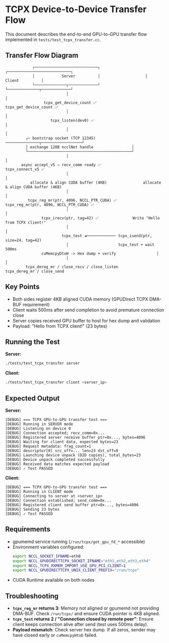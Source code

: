 # TCPX Device-to-Device Transfer Flow

This document describes the end-to-end GPU-to-GPU transfer flow implemented in `tests/test_tcpx_transfer.cc`.

## Transfer Flow Diagram

```
            ┌────────────────────────────┐                    ┌────────────────────────────┐
            │            Server          │                    │            Client          │
            └──────────────┬─────────────┘                    └──────────────┬─────────────┘
                           │                                               │
                 tcpx_get_device_count ✅                         tcpx_get_device_count ✅
                           │                                               │
                    tcpx_listen(dev0) ✅                                   │
                           │                                               │
         ┌─ bootstrap socket (TCP 12345) ───────────────┬──────────────────┘
         │ exchange 128B ncclNet handle                 │
         └──────────────────────────────────────────────┘
                           │                                               │
       async accept_v5 → recv_comm ready ✅                      tcpx_connect_v5 ✅
                           │                                               │
           allocate & align CUDA buffer (4KB)                allocate & align CUDA buffer (4KB)
                           │                                               │
          tcpx_reg_mr(ptr, 4096, NCCL_PTR_CUDA) ✅        tcpx_reg_mr(ptr, 4096, NCCL_PTR_CUDA) ✅
                           │                                               │
                tcpx_irecv(ptr, tag=42) ✅               Write "Hello from TCPX client!"
                           │                                               │
                         tcpx_test ◄───────────── tcpx_isend(ptr, size=24, tag=42)
                           │                      tcpx_test + wait 500ms
                cuMemcpyDtoH -> Hex dump + verify                  │
                           │                                               │
         tcpx_dereg_mr / close_recv / close_listen        tcpx_dereg_mr / close_send
```

## Key Points

- Both sides register 4KB aligned CUDA memory (GPUDirect TCPX DMA-BUF requirement)
- Client waits 500ms after send completion to avoid premature connection close
- Server copies received GPU buffer to host for hex dump and validation
- Payload: "Hello from TCPX client!" (23 bytes)

## Running the Test

**Server:**
```bash
./tests/test_tcpx_transfer server
```

**Client:**
```bash
./tests/test_tcpx_transfer client <server_ip>
```

## Expected Output

**Server:**
```
[DEBUG] === TCPX GPU-to-GPU transfer test ===
[DEBUG] Running in SERVER mode
[DEBUG] Listening on device 0
[DEBUG] Connection accepted; recv_comm=0x...
[DEBUG] Registered server receive buffer ptr=0x..., bytes=4096
[DEBUG] Waiting for client data, expected bytes=23
[DEBUG] Request metadata: frag_count=1
[DEBUG] descriptor[0] src_off=... len=23 dst_off=0
[DEBUG] Launching device unpack (D2D copies), total_bytes=23
[DEBUG] Device unpack completed successfully
[DEBUG] Received data matches expected payload
[DEBUG] ✓ Test PASSED
```

**Client:**
```
[DEBUG] === TCPX GPU-to-GPU transfer test ===
[DEBUG] Running in CLIENT mode
[DEBUG] Connecting to server at <server_ip>
[DEBUG] Connection established; send_comm=0x...
[DEBUG] Registered client send buffer ptr=0x..., bytes=4096
[DEBUG] Sending 23 bytes
[DEBUG] ✓ Test PASSED
```

## Requirements

- gpumemd service running (`/run/tcpx/get_gpu_fd_*` accessible)
- Environment variables configured:
  ```bash
  export NCCL_SOCKET_IFNAME=eth0
  export NCCL_GPUDIRECTTCPX_SOCKET_IFNAME="eth1,eth2,eth3,eth4"
  export NCCL_TCPX_RXMEM_IMPORT_USE_GPU_PCI_CLIENT=1
  export NCCL_GPUDIRECTTCPX_UNIX_CLIENT_PREFIX="/run/tcpx"
  ```
- CUDA Runtime available on both nodes

## Troubleshooting

- **`tcpx_reg_mr` returns 3**: Memory not aligned or gpumemd not providing DMA-BUF. Check `/run/tcpx/` and ensure CUDA pointer is 4KB aligned.
- **`tcpx_test` returns 2 / "Connection closed by remote peer"**: Ensure client keeps connection alive after send (test uses 500ms delay).
- **Payload mismatch**: Check server hex dump. If all zeros, sender may have closed early or `cuMemcpyHtoD` failed.
